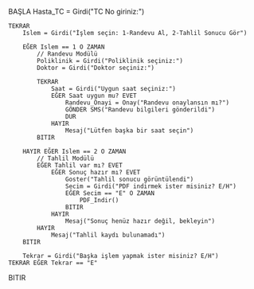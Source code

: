 BAŞLA
    Hasta_TC = Girdi("TC No giriniz:")
    
    TEKRAR
        Islem = Girdi("İşlem seçin: 1-Randevu Al, 2-Tahlil Sonucu Gör")
        
        EĞER Islem == 1 O ZAMAN
            // Randevu Modülü
            Poliklinik = Girdi("Poliklinik seçiniz:")
            Doktor = Girdi("Doktor seçiniz:")
            
            TEKRAR
                Saat = Girdi("Uygun saat seçiniz:")
                EĞER Saat uygun mu? EVET
                    Randevu_Onayi = Onay("Randevu onaylansın mı?")
                    GÖNDER SMS("Randevu bilgileri gönderildi")
                    DUR
                HAYIR
                    Mesaj("Lütfen başka bir saat seçin")
            BITIR
            
        HAYIR EĞER Islem == 2 O ZAMAN
            // Tahlil Modülü
            EĞER Tahlil var mı? EVET
                EĞER Sonuç hazır mı? EVET
                    Goster("Tahlil sonucu görüntülendi")
                    Secim = Girdi("PDF indirmek ister misiniz? E/H")
                    EĞER Secim == "E" O ZAMAN
                        PDF_Indir()
                    BITIR
                HAYIR
                    Mesaj("Sonuç henüz hazır değil, bekleyin")
            HAYIR
                Mesaj("Tahlil kaydı bulunamadı")
        BITIR

        Tekrar = Girdi("Başka işlem yapmak ister misiniz? E/H")
    TEKRAR EĞER Tekrar == "E"

BITIR
